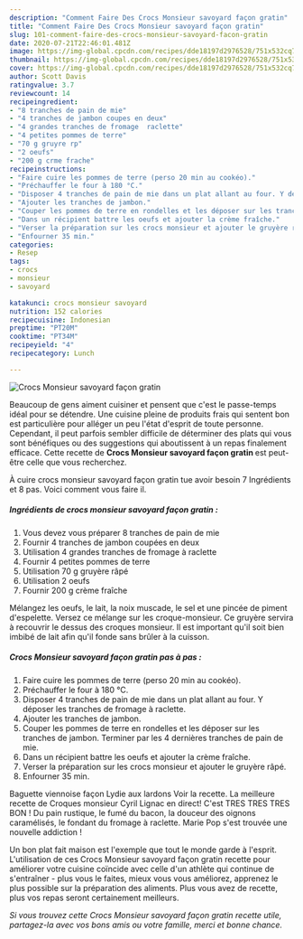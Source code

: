 ```yaml
---
description: "Comment Faire Des Crocs Monsieur savoyard façon gratin"
title: "Comment Faire Des Crocs Monsieur savoyard façon gratin"
slug: 101-comment-faire-des-crocs-monsieur-savoyard-facon-gratin
date: 2020-07-21T22:46:01.481Z
image: https://img-global.cpcdn.com/recipes/dde18197d2976528/751x532cq70/crocs-monsieur-savoyard-facon-gratin-photo-principale-de-la-recette.jpg
thumbnail: https://img-global.cpcdn.com/recipes/dde18197d2976528/751x532cq70/crocs-monsieur-savoyard-facon-gratin-photo-principale-de-la-recette.jpg
cover: https://img-global.cpcdn.com/recipes/dde18197d2976528/751x532cq70/crocs-monsieur-savoyard-facon-gratin-photo-principale-de-la-recette.jpg
author: Scott Davis
ratingvalue: 3.7
reviewcount: 14
recipeingredient:
- "8 tranches de pain de mie"
- "4 tranches de jambon coupes en deux"
- "4 grandes tranches de fromage  raclette"
- "4 petites pommes de terre"
- "70 g gruyre rp"
- "2 oeufs"
- "200 g crme frache"
recipeinstructions:
- "Faire cuire les pommes de terre (perso 20 min au cookéo)."
- "Préchauffer le four à 180 °C."
- "Disposer 4 tranches de pain de mie dans un plat allant au four. Y déposer les tranches de fromage à raclette."
- "Ajouter les tranches de jambon."
- "Couper les pommes de terre en rondelles et les déposer sur les tranches de jambon. Terminer par les 4 dernières tranches de pain de mie."
- "Dans un récipient battre les oeufs et ajouter la crème fraîche."
- "Verser la préparation sur les crocs monsieur et ajouter le gruyère râpé."
- "Enfourner 35 min."
categories:
- Resep
tags:
- crocs
- monsieur
- savoyard

katakunci: crocs monsieur savoyard 
nutrition: 152 calories
recipecuisine: Indonesian
preptime: "PT20M"
cooktime: "PT34M"
recipeyield: "4"
recipecategory: Lunch

---
```



![Crocs Monsieur savoyard façon gratin](https://img-global.cpcdn.com/recipes/dde18197d2976528/751x532cq70/crocs-monsieur-savoyard-facon-gratin-photo-principale-de-la-recette.jpg)

Beaucoup de gens aiment cuisiner et pensent que c'est le passe-temps idéal pour se détendre. Une cuisine pleine de produits frais qui sentent bon est particulière pour alléger un peu l'état d'esprit de toute personne. Cependant, il peut parfois sembler difficile de déterminer des plats qui vous sont bénéfiques ou des suggestions qui aboutissent à un repas finalement efficace. Cette recette de <strong> Crocs Monsieur savoyard façon gratin </strong> est peut-être celle que vous recherchez.

<!--inarticleads1-->

À cuire crocs monsieur savoyard façon gratin tue avoir besoin 7 Ingrédients et 8 pas. Voici comment vous faire il.

##### Ingrédients de crocs monsieur savoyard façon gratin :

1. Vous devez vous préparer 8 tranches de pain de mie
1. Fournir 4 tranches de jambon coupées en deux
1. Utilisation 4 grandes tranches de fromage à raclette
1. Fournir 4 petites pommes de terre
1. Utilisation 70 g gruyère râpé
1. Utilisation 2 oeufs
1. Fournir 200 g crème fraîche


Mélangez les oeufs, le lait, la noix muscade, le sel et une pincée de piment d&#39;espelette. Versez ce mélange sur les croque-monsieur. Ce gruyère servira à recouvrir le dessus des croques monsieur. Il est important qu&#39;il soit bien imbibé de lait afin qu&#39;il fonde sans brûler à la cuisson. 

<!--inarticleads2-->

##### Crocs Monsieur savoyard façon gratin pas à pas :

1. Faire cuire les pommes de terre (perso 20 min au cookéo).
1. Préchauffer le four à 180 °C.
1. Disposer 4 tranches de pain de mie dans un plat allant au four. Y déposer les tranches de fromage à raclette.
1. Ajouter les tranches de jambon.
1. Couper les pommes de terre en rondelles et les déposer sur les tranches de jambon. Terminer par les 4 dernières tranches de pain de mie.
1. Dans un récipient battre les oeufs et ajouter la crème fraîche.
1. Verser la préparation sur les crocs monsieur et ajouter le gruyère râpé.
1. Enfourner 35 min.


Baguette viennoise façon Lydie aux lardons Voir la recette. La meilleure recette de Croques monsieur Cyril Lignac en direct! C&#39;est TRES TRES TRES BON ! Du pain rustique, le fumé du bacon, la douceur des oignons caramélisés, le fondant du fromage à raclette. Marie Pop s&#39;est trouvée une nouvelle addiction ! 

<!--inarticleads1-->

<p>
Un bon plat fait maison est l'exemple que tout le monde garde à l'esprit. L'utilisation de ces Crocs Monsieur savoyard façon gratin recette pour améliorer votre cuisine coïncide avec celle d'un athlète qui continue de s'entraîner - plus vous le faites, mieux vous vous améliorez, apprenez le plus possible sur la préparation des aliments. Plus vous avez de recette, plus vos repas seront certainement meilleurs.
</p>

<p>
<i>Si vous trouvez cette Crocs Monsieur savoyard façon gratin recette utile, partagez-la avec vos bons amis ou votre famille, merci et bonne chance.</i>
</p>
